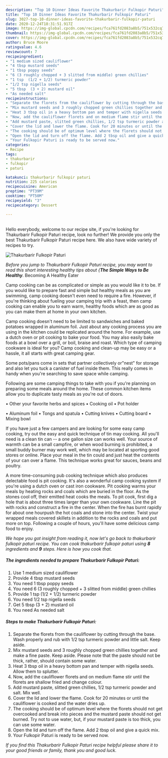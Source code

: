 ```yaml
---
description: "Top 10 Dinner Ideas Favorite Thakurbarir Fulkopir Paturi"
title: "Top 10 Dinner Ideas Favorite Thakurbarir Fulkopir Paturi"
slug: 3027-top-10-dinner-ideas-favorite-thakurbarir-fulkopir-paturi
date: 2020-12-24T18:31:51.917Z
image: https://img-global.cpcdn.com/recipes/fca761fd2083a8b5/751x532cq70/thakurbarir-fulkopir-paturi-recipe-main-photo.jpg
thumbnail: https://img-global.cpcdn.com/recipes/fca761fd2083a8b5/751x532cq70/thakurbarir-fulkopir-paturi-recipe-main-photo.jpg
cover: https://img-global.cpcdn.com/recipes/fca761fd2083a8b5/751x532cq70/thakurbarir-fulkopir-paturi-recipe-main-photo.jpg
author: Bruce Moore
ratingvalue: 4.6
reviewcount: 7
recipeingredient:
- "1 medium sized cauliflower"
- "4 tbsp mustard seeds"
- "1 tbsp poppy seeds"
- "6 (3 roughly chopped + 3 slitted from middle) green chillies"
- "1 tsp  (1/2 + 1/2) turmeric powder"
- "1/2 tsp nigella seeds"
- "5 tbsp  (3 + 2) mustard oil"
- "As needed salt"
recipeinstructions:
- "Separate the florets from the cauliflower by cutting through the base. Wash properly and rub with 1/2 tsp turmeric powder and little salt. Keep aside."
- "Mix mustard seeds and 3 roughly chopped green chillies together and make a fine paste. Keep aside. Please note that the paste should not be thick, rather, should contain some water."
- "Heat 3 tbsp oil in a heavy bottom pan and temper with nigella seeds. Allow them to splutter."
- "Now, add the cauliflower florets and on medium flame stir until the florets are shallow fried and change colour."
- "Add mustard paste, slitted green chillies, 1/2 tsp turmeric powder and salt. Mix well."
- "Cover the lid and lower the flame. Cook for 20 minutes or until the cauliflower is cooked and the water dries up."
- "The cooking should be of optimum level where the florets should not get overcooked and break into pieces and the mustard paste should not get burned. Try not to use water, but, if your mustard paste is too thick, you can use some water."
- "Open the lid and turn off the flame. Add 2 tbsp oil and give a quick mix."
- "Your Fulkopir Paturi is ready to be served now."
categories:
- Recipe
tags:
- thakurbarir
- fulkopir
- paturi

katakunci: thakurbarir fulkopir paturi 
nutrition: 225 calories
recipecuisine: American
preptime: "PT39M"
cooktime: "PT50M"
recipeyield: "3"
recipecategory: Dessert

---
```

<br>
Hello everybody, welcome to our recipe site, if you're looking for Thakurbarir Fulkopir Paturi recipe, look no further! We provide you only the best Thakurbarir Fulkopir Paturi recipe here. We also have wide variety of recipes to try.
<br>


![Thakurbarir Fulkopir Paturi](https://img-global.cpcdn.com/recipes/fca761fd2083a8b5/751x532cq70/thakurbarir-fulkopir-paturi-recipe-main-photo.jpg)

<i>Before you jump to Thakurbarir Fulkopir Paturi recipe, you may want to read this short interesting healthy tips about {<strong>The Simple Ways to Be Healthy</strong>.</i>
Becoming A Healthy Eater

    
Camp cooking can be as complicated or simple as you would like it to be. If you would like to prepare fast and simple but healthy meals as you are swimming, camp cooking doesn't even need to require a fire. However, if you're thinking about fueling your camping trip with a feast, then camp cooking can enable you to earn warm, healthy foods which are as good as you can make them at home in your own kitchen.

Camp cooking doesn't need to be limited to sandwiches and baked potatoes wrapped in aluminum foil.  Just about any cooking process you are using in the kitchen could be replicated around the home. For example, use a dutch oven or pit cooking to bake your food. You may also easily bake foods at a bowl over a grill, or boil, braise and roast. Which type of camping cookware is ideal for you? Camp cooking and clean-up may be easy or a hassle, it all starts with great camping gear.

Some pots/pans come in sets that partner collectively or"nest" for storage and also let you tuck a canister of fuel inside them. This really comes in handy when you're searching to save space while camping.

Following are some camping things to take with you if you're planning on preparing some meals around the home. These common kitchen items allow you to duplicate tasty meals as you're out of doors.


• Other your favorite herbs and spices
• Cooking oil
• Pot holder

• Aluminum foil
• Tongs and spatula
• Cutting knives
• Cutting board
• Mixing bowl


If you have just a few campers and are looking for some easy camp cooking, try out the easy and quick technique of tin may cooking. All you'll need is a clean tin can -- a one gallon size can works well. Your source of warmth can be a small campfire, or when wood burning is prohibited, a small buddy burner may work well, which may be located at sporting good stores or online. Place your meal in the tin could and just heat the contents of your can over a flame.  This technique works great for sauces, beans and poultry.

A more time-consuming pub cooking technique which also produces delectable food is pit cooking.  It's also a wonderful camp cooking system if you're using a dutch oven or cast iron cookware. Pit cooking warms your meals by heating rocks and coals which are buried in the floor. As the stones cool off, their emitted heat cooks the meals. To pit cook, first dig a hole that is about three times larger than your own cookware. Line the pit with rocks and construct a fire in the center. When the fire has burnt rapidly for about one hourpush the hot coals and stone into the center. Twist your wrapped meals covered skillets in addition to the rocks and coals and put more on top. Following a couple of hours, you'll have some delicious camp food to enjoy.


<i>We hope you got insight from reading it, now let's go back to thakurbarir fulkopir paturi recipe. You can cook thakurbarir fulkopir paturi using <strong>8</strong> ingredients and <strong>9</strong> steps. Here is how you cook that.
</i>

##### The ingredients needed to prepare Thakurbarir Fulkopir Paturi:

1. Use 1 medium sized cauliflower
1. Provide 4 tbsp mustard seeds
1. You need 1 tbsp poppy seeds
1. You need 6 (3 roughly chopped + 3 slitted from middle) green chillies
1. Provide 1 tsp  (1/2 + 1/2) turmeric powder
1. You need 1/2 tsp nigella seeds
1. Get 5 tbsp  (3 + 2) mustard oil
1. You need As needed salt


##### Steps to make Thakurbarir Fulkopir Paturi:

1. Separate the florets from the cauliflower by cutting through the base. Wash properly and rub with 1/2 tsp turmeric powder and little salt. Keep aside.
1. Mix mustard seeds and 3 roughly chopped green chillies together and make a fine paste. Keep aside. Please note that the paste should not be thick, rather, should contain some water.
1. Heat 3 tbsp oil in a heavy bottom pan and temper with nigella seeds. Allow them to splutter.
1. Now, add the cauliflower florets and on medium flame stir until the florets are shallow fried and change colour.
1. Add mustard paste, slitted green chillies, 1/2 tsp turmeric powder and salt. Mix well.
1. Cover the lid and lower the flame. Cook for 20 minutes or until the cauliflower is cooked and the water dries up.
1. The cooking should be of optimum level where the florets should not get overcooked and break into pieces and the mustard paste should not get burned. Try not to use water, but, if your mustard paste is too thick, you can use some water.
1. Open the lid and turn off the flame. Add 2 tbsp oil and give a quick mix.
1. Your Fulkopir Paturi is ready to be served now.




<i>If you find this Thakurbarir Fulkopir Paturi recipe helpful please share it to your good friends or family, thank you and good luck.</i>
